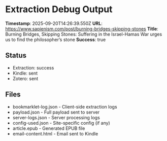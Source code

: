 # Extraction Debug Output

**Timestamp**: 2025-09-20T14:26:39.550Z
**URL**: https://www.sapienism.com/post/burning-bridges-skipping-stones
**Title**: Burning Bridges, Skipping Stones: Suffering in the Israel-Hamas War urges us to find the philosopher’s stone
**Success**: true

## Status
- Extraction: success
- Kindle: sent
- Zotero: sent

## Files
- bookmarklet-log.json - Client-side extraction logs
- payload.json - Full payload sent to server
- server-logs.json - Server processing logs
- config-used.json - Site-specific config (if any)
- article.epub - Generated EPUB file
- email-content.html - Email sent to Kindle
